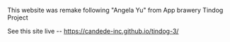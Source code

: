 This website was remake following "Angela Yu" from App brawery Tindog Project


See this site live -- https://candede-inc.github.io/tindog-3/
